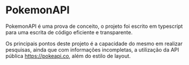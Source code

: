 # PokemonAPI

PokemonAPI é uma prova de conceito, o projeto foi escrito em typescript para uma escrita de código eficiente e transparente.

Os principais pontos deste projeto é a capacidade do mesmo em realizar pesquisas, ainda que com informações incompletas, a utilização da API pública https://pokeapi.co, além do estilo de layout.
